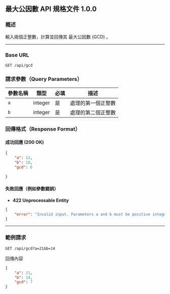 ## 最大公因數 API 規格文件 1.0.0

### 概述

輸入兩個正整數，計算並回傳其 最大公因數 (GCD) 。

---

### Base URL

```
GET /api/gcd
```

### 請求參數（Query Parameters）

| 參數名稱 | 類型      | 必填 | 描述        |
|------|---------|----|-----------|
| `a`  | integer | 是  | 處理的第一個正整數 |
| `b`  | integer | 是  | 處理的第二個正整數 |


### 回傳格式（Response Format）

#### 成功回應 (200 OK)

```json
{
    "a": 12,
    "b": 18,
    "gcd": 6
    
}
```

#### 失敗回應（例如參數錯誤）

- **422 Unprocessable Entity**

```json
{
    "error": "Invalid input. Parameters a and b must be positive integers."
}
```

---

### 範例請求

```
GET /api/gcd?a=21&b=14
```

回傳內容

```json
{
    "a": 21,
    "b": 14,
    "gcd": 7
}
```

